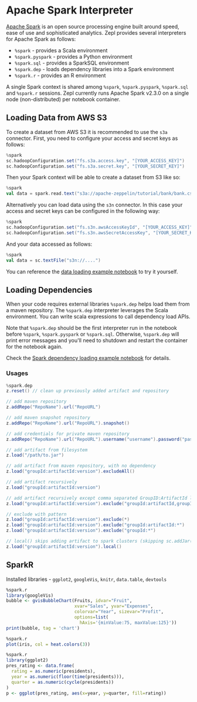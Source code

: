 # Apache Spark Interpreter

[Apache Spark](https://spark.apache.org) is an open source processing engine built around speed, ease of use and sophisticated analytics. Zepl provides several interpreters for Apache Spark as follows:

 * `%spark` - provides a Scala environment
 * `%spark.pyspark` - provides a Python environment
 * `%spark.sql` - provides a SparkSQL environment
 * `%spark.dep` - loads dependency libraries into a Spark environment
 * `%spark.r` - provides an R environment

A single Spark context is shared among `%spark`, `%spark.pyspark`, `%spark.sql` and `%spark.r` sessions. Zepl currently runs Apache Spark v2.3.0 on a single node (non-distributed) per notebook container.

## Loading Data from AWS S3

To create a dataset from AWS S3 it is recommended to use the `s3a` connector. First, you need to configure your access and secret keys as follows:

```scala
%spark
sc.hadoopConfiguration.set("fs.s3a.access.key", "[YOUR_ACCESS_KEY]")
sc.hadoopConfiguration.set("fs.s3a.secret.key", "[YOUR_SECRET_KEY]")
```

Then your Spark context will be able to create a dataset from S3 like so:

```scala
%spark
val data = spark.read.text("s3a://apache-zeppelin/tutorial/bank/bank.csv")
```

Alternatively you can load data using the `s3n` connector. In this case your access and secret keys can be configured in the following way:

```scala
%spark
sc.hadoopConfiguration.set("fs.s3n.awsAccessKeyId", "[YOUR_ACCESS_KEY]")
sc.hadoopConfiguration.set("fs.s3n.awsSecretAccessKey", "[YOUR_SECRET_KEY]")
```

And your data accessed as follows:

```scala
%spark
val data = sc.textFile("s3n://....")
```

You can reference the [data loading example notebook](https://www.Zepl.com/viewer/notebooks/bm90ZTovL21vb24vY2RjMzQ1NTljOTkzNDNhMTk4NGE0ZWUzNjU1NjgxZWQvbm90ZS5qc29u) to try it yourself.

## Loading Dependencies

When your code requires external libraries `%spark.dep` helps load them from a maven repository. The `%spark.dep` interpreter leverages the Scala environment. You can write scala expressions to call dependency load APIs.

Note that `%spark.dep` should be the first interpreter run in the notebook before `%spark`, `%spark.pyspark` or `%spark.sql`. Otherwise, `%spark.dep` will print error messages and you'll need to shutdown and restart the container for the notebook again.

Check the [Spark dependency loading example notebook](https://www.Zepl.com/viewer/notebooks/bm90ZTovL21vb24vZjBmYWIwNGMzZTcxNDMwN2FjYzIxM2JkYmU3ZWIyZWEvbm90ZS5qc29u) for details.

### Usages

```scala
%spark.dep
z.reset() // clean up previously added artifact and repository

// add maven repository
z.addRepo("RepoName").url("RepoURL")

// add maven snapshot repository
z.addRepo("RepoName").url("RepoURL").snapshot()

// add credentials for private maven repository
z.addRepo("RepoName").url("RepoURL").username("username").password("password")

// add artifact from filesystem
z.load("/path/to.jar")

// add artifact from maven repository, with no dependency
z.load("groupId:artifactId:version").excludeAll()

// add artifact recursively
z.load("groupId:artifactId:version")

// add artifact recursively except comma separated GroupID:ArtifactId list
z.load("groupId:artifactId:version").exclude("groupId:artifactId,groupId:artifactId, ...")

// exclude with pattern
z.load("groupId:artifactId:version").exclude(*)
z.load("groupId:artifactId:version").exclude("groupId:artifactId:*")
z.load("groupId:artifactId:version").exclude("groupId:*")

// local() skips adding artifact to spark clusters (skipping sc.addJar())
z.load("groupId:artifactId:version").local()
```

## SparkR

Installed libraries - `ggplot2`, `googleVis`, `knitr`, `data.table`, `devtools`


```r
%spark.r
library(googleVis)
bubble <- gvisBubbleChart(Fruits, idvar="Fruit",
                          xvar="Sales", yvar="Expenses",
                          colorvar="Year", sizevar="Profit",
                          options=list(
                            hAxis='{minValue:75, maxValue:125}'))
print(bubble, tag = 'chart')
```

```r
%spark.r
plot(iris, col = heat.colors(3))
```

```r
%spark.r
library(ggplot2)
pres_rating <- data.frame(
  rating = as.numeric(presidents),
  year = as.numeric(floor(time(presidents))),
  quarter = as.numeric(cycle(presidents))
)
p <- ggplot(pres_rating, aes(x=year, y=quarter, fill=rating))
```
